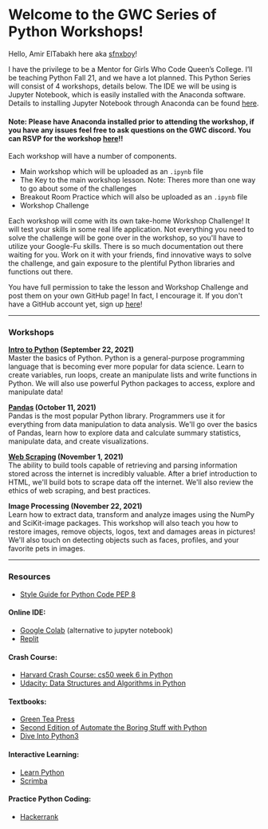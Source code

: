# Welcome to the GWC Series of Python Workshops!

Hello, Amir ElTabakh here aka [sfnxboy](https://github.com/sfnxboy)!

I have the privilege to be a Mentor for Girls Who Code Queen’s College. I’ll be teaching Python Fall 21, and we have a lot planned. This Python Series will consist of 4 workshops, details below. The IDE we will be using is Jupyter Notebook, which is easily installed with the Anaconda software. Details to installing Jupyter Notebook through Anaconda can be found [here](https://github.com/GWC-QC/Python_Series/blob/main/SetUp/Anaconda_Python_Installation_and_Jupyter_Notebook.md). 
#### Note: Please have Anaconda installed prior to attending the workshop, if you have any issues feel free to ask questions on the GWC discord. You can RSVP for the workshop [here](https://docs.google.com/forms/d/e/1FAIpQLSfRWfrLFyZYaKJit6aKzgYacPybbJZsCRLdh5mkL28s3eLMXA/viewform)!! 

Each workshop will have a number of components.
- Main workshop which will be uploaded as an `.ipynb` file
- The Key to the main workshop lesson. Note: Theres more than one way to go about some of the challenges
- Breakout Room Practice which will also be uploaded as an `.ipynb` file
- Workshop Challenge

Each workshop will come with its own take-home Workshop Challenge! It will test your skills in some real life application. Not everything you need to solve the challenge will be gone over in the workshop, so you'll have to utilize your Google-Fu skills. There is so much documentation out there waiting for you. Work on it with your friends, find innovative ways to solve the challenge, and gain exposure to the plentiful Python libraries and functions out there.

You have full permission to take the lesson and Workshop Challenge and post them on your own GitHub page! In fact, I encourage it. If you don't have a GitHub account yet, sign up [here](https://github.com/signup?ref_cta=Sign+up&ref_loc=header+logged+out&ref_page=%2F&source=header-home)! 

---
### Workshops

**[Intro to Python](https://github.com/GWC-QC/Python_Series/tree/main/Workshops/Intro_to_Python) (September 22, 2021)** \
Master the basics of Python. Python is a general-purpose programming language that is becoming ever more popular for data science. Learn to create variables, run loops, create an manipulate lists and write functions in Python. We will also use powerful Python packages to access, explore and manipulate data!

**[Pandas](https://github.com/GWC-QC/Python_Series/tree/main/Workshops/Pandas) (October 11, 2021)**\
Pandas is the most popular Python library. Programmers use it for everything from data manipulation to data analysis. We'll go over the basics of Pandas, learn how to explore data and calculate summary statistics, manipulate data, and create visualizations.  

**[Web Scraping](https://github.com/GWC-QC/Python_Series/blob/main/Workshops/Web%20Scraping/GWC%20Web%20Scraping%20Workshop.ipynb) (November 1, 2021)** \
The ability to build tools capable of retrieving and parsing information stored across the internet is incredibly valuable. After a brief introduction to HTML, we'll build bots to scrape data off the internet. We'll also review the ethics of web scraping, and best practices.  

**Image Processing (November 22, 2021)** \
Learn how to extract data, transform and analyze images using the NumPy and SciKit-image packages. This workshop will also teach you how to restore images, remove objects, logos, text and damages areas in pictures! We'll also touch on detecting objects such as faces, profiles, and your favorite pets in images.

---
### Resources

- [Style Guide for Python Code PEP 8](https://www.python.org/dev/peps/pep-0008/)
#### Online IDE:
- [Google Colab](https://colab.research.google.com/notebooks/intro.ipynb#recent=true) (alternative to jupyter notebook)
- [Replit](https://replit.com/~)

#### Crash Course: 
- [Harvard Crash Course: cs50 week 6 in Python](https://cs50.harvard.edu/college/2019/fall/weeks/6/)
- [Udacity: Data Structures and Algorithms in Python](https://www.udacity.com/course/data-structures-and-algorithms-in-python--ud513)

#### Textbooks:
- [Green Tea Press](https://greenteapress.com/wp/think-python-2e/)
- [Second Edition of Automate the Boring Stuff with Python](https://automatetheboringstuff.com/)
- [Dive Into Python3](https://diveintopython3.net/)

#### Interactive Learning:
- [Learn Python](https://www.learnpython.org)
- [Scrimba](https://scrimba.com/g/gpython)

#### Practice Python Coding:
- [Hackerrank](https://www.hackerrank.com/domains/python)
